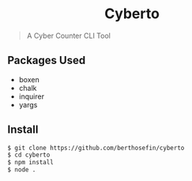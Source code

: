 <h1 align="center">
Cyberto
</h1>

> A Cyber Counter CLI Tool

## Packages Used

- boxen
- chalk
- inquirer
- yargs

## Install

```bash
$ git clone https://github.com/berthosefin/cyberto
$ cd cyberto
$ npm install
$ node .
```

